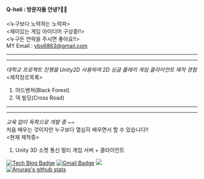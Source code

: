 #### Q-holi : 방문자들 안녕?👋👋  
<누구보다 노력하는 노력파>  
<재미있는 게임 아이디어 구상중!!>  
<누구든 연락을 주시면 좋아요!!>  
MY Email : ybs6863@gmail.com   

-----------------------------------------------------------------------------
-----------------------------------------------------------------------------  
*대학교 프로젝트 진행을 Unity2D 사용하여 2D 싱글 플레이 게임 클라이언트 제작 경험*  
<제작장르목록>
1. 어드벤쳐(Black Forest)
2. 덱 빌딩(Cross Road) 
-----------------------------------------------------------------------------  
-----------------------------------------------------------------------------  
*교육 없이 독학으로 개발 중* ~~  
처음 배우는 것이지만 누구보다 열심히 배우면서 할 수 있습니다!!  
<현재 제작중>  
1. Unity 3D 소켓 통신 멀티 게임 서버 + 클라이언트





  
[![Tech Blog Badge](http://img.shields.io/badge/-Tech%20blog-black?style=flat-square&logo=github&link=https://Q-holi.github.io/)](https://Q-holi.github.io/)
[![Gmail Badge](https://img.shields.io/badge/Gmail-d14836?style=flat-square&logo=Gmail&logoColor=white&link=mailto:ybs6863@gmail.com)](ybs6863@gmail.com)
<a href="https://hits.seeyoufarm.com"><img src="https://hits.seeyoufarm.com/api/count/incr/badge.svg?url=https%3A%2F%2Fgithub.com%2FQ-holi&count_bg=%2373C733&title_bg=%236C4C4C&icon=&icon_color=%23E7E7E7&title=HI%21&edge_flat=false"/></a>  
[![Anurag's github stats](https://github-readme-stats.vercel.app/api?username=Q-holi)](https://github.com/anuraghazra/github-readme-stats)


<!--**Q-holi/Q-holi** is a ✨ _special_ ✨ repository because its `README.md` (this file) appears on your GitHub profile.

Here are some ideas to get you started:

- 🔭 I’m currently working on ...
- 🌱 I’m currently learning ...
- 👯 I’m looking to collaborate on ...
- 🤔 I’m looking for help with ...
- 💬 Ask me about ...
- 📫 How to reach me: ...
- 😄 Pronouns: ...
- ⚡ Fun fact: ...
-->
